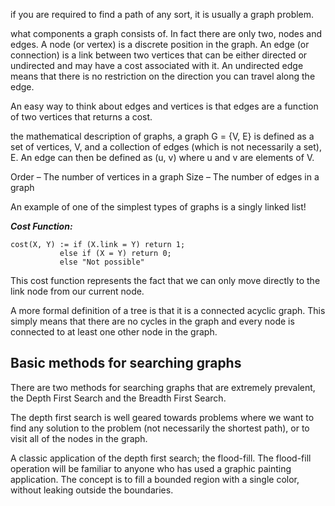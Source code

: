 
if you are required to find a path of any sort, it is usually a graph problem.

what components a graph consists of. In fact there are only two, nodes and edges. A node (or vertex) is a discrete position in the graph. An edge (or connection) is a link between two vertices that can be either directed or undirected and may have a cost associated with it. An undirected edge means that there is no restriction on the direction you can travel along the edge.

An easy way to think about edges and vertices is that edges are a function of two vertices that returns a cost.

the mathematical description of graphs, a graph G = {V, E} is defined as a set of vertices, V, and a collection of edges (which is not necessarily a set), E. An edge can then be defined as (u, v) where u and v are elements of V.

Order – The number of vertices in a graph
Size – The number of edges in a graph

An example of one of the simplest types of graphs is a singly linked list! 

***Cost Function:***

```
cost(X, Y) := if (X.link = Y) return 1;
           else if (X = Y) return 0;
           else "Not possible"
```
This cost function represents the fact that we can only move directly to the link node from our current node. 

A more formal definition of a tree is that it is a connected acyclic graph. This simply means that there are no cycles in the graph and every node is connected to at least one other node in the graph.

## Basic methods for searching graphs

There are two methods for searching graphs that are extremely prevalent, the Depth First Search and the Breadth First Search.

The depth first search is well geared towards problems where we want to find any solution to the problem (not necessarily the shortest path), or to visit all of the nodes in the graph.

A classic application of the depth first search; the flood-fill. The flood-fill operation will be familiar to anyone who has used a graphic painting application. The concept is to fill a bounded region with a single color, without leaking outside the boundaries.

